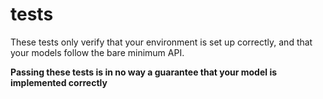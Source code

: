 # tests

These tests only verify that your environment is set up correctly, and that your
models follow the bare minimum API. 

**Passing these tests is in no way a guarantee that your model is implemented
correctly**
